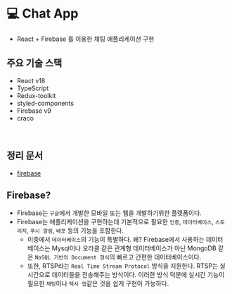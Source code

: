 # 💻 Chat App

- React + Firebase 를 이용한 채팅 애플리케이션 구현

## 주요 기술 스택

- React v18
- TypeScript
- Redux-toolkit
- styled-components
- Firebase v9
- craco

<br />

## 정리 문서

- [firebase]()

## Firebase?

- Firebase는 `구글`에서 개발한 모바일 또는 웹을 개발하기위한 플랫폼이다.
- Firebase는 애플리케이션을 구현하는데 기본적으로 필요한 `인증`, `데이터베이스`, `스토리지`, `푸시 알림`, `배포` 등의 기능을 포함한다.
  - 이중에서 `데이터베이스`의 기능이 특별하다. 왜? Firebase에서 사용하는 데이터베이스는 Mysql이나 오라클 같은 관계형 데이터베이스가 아닌 MongoDB 같은 `NoSQL 기반의 Document 형식`의 빠르고 간편한 데이터베이스이다.
  - 또한, RTSP라는 `Real Time Stream Protocol` 방식을 지원한다. RTSP는 실시간으로 데이터들을 전송해주는 방식이다. 이러한 방식 덕분에 실시간 기능이 필요한 `채팅`이나 `택시 앱`같은 것을 쉽게 구현이 가능하다.

<br />
